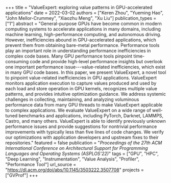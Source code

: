 +++
title = "ValueExpert: exploring value patterns in GPU-accelerated applications"
date = 2022-03-02
authors = ["Keren Zhou", "Yueming Hao", "John Mellor-Crummey", "Xiaozhu Meng", "Xu Liu"]
publication_types = ["1"]
abstract = "General-purpose GPUs have become common in modern computing systems to accelerate applications in many domains, including machine learning, high-performance computing, and autonomous driving. However, inefficiencies abound in GPU-accelerated applications, which prevent them from obtaining bare-metal performance. Performance tools play an important role in understanding performance inefficiencies in complex code bases. Many GPU performance tools pinpoint time-consuming code and provide high-level performance insights but overlook one important performance issue---value-related inefficiencies, which exist in many GPU code bases. In this paper, we present ValueExpert, a novel tool to pinpoint value-related inefficiencies in GPU applications. ValueExpert monitors application execution to capture values produced and used by each load and store operation in GPU kernels, recognizes multiple value patterns, and provides intuitive optimization guidance. We address systemic challenges in collecting, maintaining, and analyzing voluminous performance data from many GPU threads to make ValueExpert applicable to complex applications. We evaluate ValueExpert on a wide range of well-tuned benchmarks and applications, including PyTorch, Darknet, LAMMPS, Castro, and many others. ValueExpert is able to identify previously unknown performance issues and provide suggestions for nontrivial performance improvements with typically less than five lines of code changes. We verify our optimizations with application developers and upstream fixes to their repositories."
featured = false
publication = "*Proceedings of the 27th ACM International Conference on Architectural Support for Programming Languages and Operating Systems (ASPLOS'22)*"
tags = ["GPU", "HPC", "Deep Learning", "Instrumentation", "Value Analysis", "Profiler", "Performance Tool"]
url_source = "https://dl.acm.org/doi/abs/10.1145/3503222.3507708"
projects = ["GVProf"]
+++

